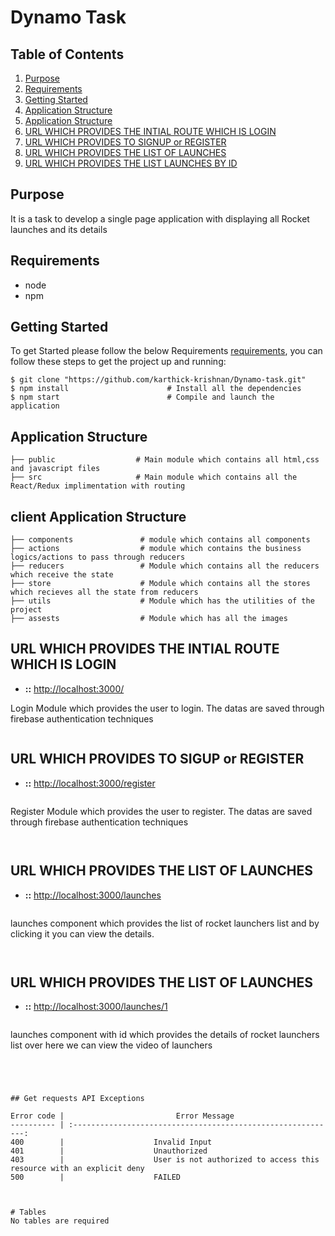 # Dynamo Task

## Table of Contents

1. [Purpose](#purpose)
2. [Requirements](#requirements)
3. [Getting Started](#getting-started)
4. [Application Structure](#application-structure)
5. [Application Structure](#client-application-structure)
7. [URL WHICH PROVIDES THE INTIAL ROUTE WHICH IS LOGIN](#component-which-logs-in)
8. [URL WHICH PROVIDES TO SIGNUP or REGISTER](#component-which-registers-users)
9. [URL WHICH PROVIDES THE LIST OF LAUNCHES](#component-which-provides-launches)
10. [URL WHICH PROVIDES THE LIST LAUNCHES BY ID](#component-which-provides-launches-by-ids)


## Purpose

It is a task to develop a single page application with displaying all Rocket launches and its details

## Requirements

- node
- npm

## Getting Started

To get Started please follow the below Requirements
[requirements](#requirements), you can follow these steps to get the project up and running:

```window
$ git clone "https://github.com/karthick-krishnan/Dynamo-task.git"
$ npm install                      # Install all the dependencies
$ npm start                        # Compile and launch the application
```

##  Application Structure
```
├── public                  # Main module which contains all html,css and javascript files
├── src                     # Main module which contains all the React/Redux implimentation with routing

```
## client Application Structure
```
├── components               # module which contains all components
├── actions                  # module which contains the business logics/actions to pass through reducers
├── reducers                 # Module which contains all the reducers which receive the state
├── store                    # Module which contains all the stores which recieves all the state from reducers
├── utils                    # Module which has the utilities of the project
├── assests                  # Module which has all the images
```


## URL WHICH PROVIDES THE INTIAL ROUTE WHICH IS LOGIN

- **::** <http://localhost:3000/>

Login Module which provides the user to login. The datas are saved through firebase authentication techniques

```

```

## URL WHICH PROVIDES TO SIGUP or REGISTER

- **::** <http://localhost:3000/register>

  ```json

Register Module which provides the user to register. The datas are saved through firebase authentication techniques
  
  ```


```

## URL WHICH PROVIDES THE LIST OF LAUNCHES

- **::** <http://localhost:3000/launches>

  ```json

launches component which provides the list of rocket launchers list and by clicking it you can view the details.
  
  ```


```

## URL WHICH PROVIDES THE LIST OF LAUNCHES

- **::** <http://localhost:3000/launches/1>

  ```json

launches component with id which provides the details of rocket launchers list over here we can view the video of launchers
  ```
  
  
  

## Get requests API Exceptions

Error code |                         Error Message
---------- | :-----------------------------------------------------------:
400        |                    Invalid Input
401        |                    Unauthorized
403        |                    User is not authorized to access this resource with an explicit deny
500        |                    FAILED



# Tables
No tables are required